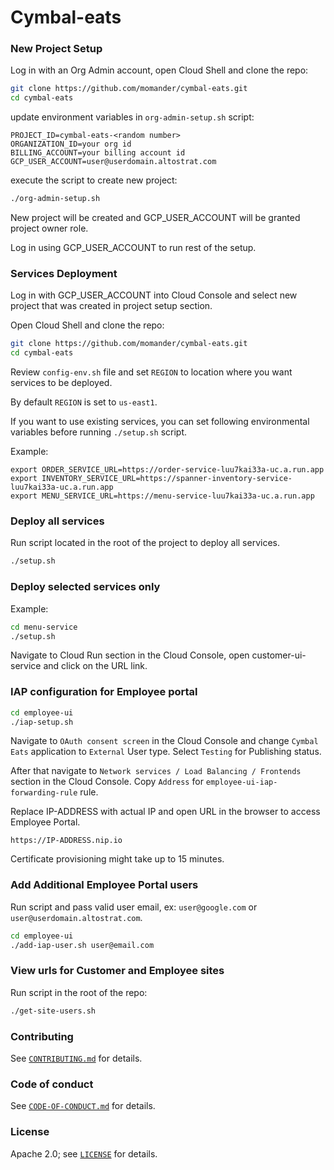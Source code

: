 # Cymbal-eats

### New Project Setup

Log in with an Org Admin account,
open Cloud Shell and clone the repo:

```bash
git clone https://github.com/momander/cymbal-eats.git
cd cymbal-eats
```

update environment variables in ```org-admin-setup.sh``` script:
```
PROJECT_ID=cymbal-eats-<random number>
ORGANIZATION_ID=your org id
BILLING_ACCOUNT=your billing account id
GCP_USER_ACCOUNT=user@userdomain.altostrat.com
```
execute the script to create new project:

```bash
./org-admin-setup.sh
```

New project will be created and GCP_USER_ACCOUNT will be granted project owner role.

Log in using GCP_USER_ACCOUNT to run rest of the setup.

### Services Deployment

Log in with GCP_USER_ACCOUNT into Cloud Console and select new project that was created in project setup section.

Open Cloud Shell and clone the repo:
```bash
git clone https://github.com/momander/cymbal-eats.git
cd cymbal-eats
```

Review ```config-env.sh``` file and set ```REGION``` to location where you want services to be deployed.

By default ```REGION``` is set to ```us-east1```.

If you want to use existing services,
you can set following environmental variables before running ```./setup.sh``` script.

Example:
```
export ORDER_SERVICE_URL=https://order-service-luu7kai33a-uc.a.run.app
export INVENTORY_SERVICE_URL=https://spanner-inventory-service-luu7kai33a-uc.a.run.app
export MENU_SERVICE_URL=https://menu-service-luu7kai33a-uc.a.run.app
```

### Deploy all services

Run script located in the root of the project to deploy all services.
```bash
./setup.sh
``` 

### Deploy selected services only

Example:

```bash
cd menu-service
./setup.sh
```

Navigate to Cloud Run section in the Cloud Console, open customer-ui-service and click on the URL link.

### IAP configuration for Employee portal

```bash
cd employee-ui
./iap-setup.sh
```

Navigate to ```OAuth consent screen``` in the Cloud Console and change ```Cymbal Eats``` application to ```External``` User type.
Select ```Testing``` for Publishing status.

After that navigate to ```Network services / Load Balancing / Frontends``` section in the Cloud Console.
Copy ```Address``` for ```employee-ui-iap-forwarding-rule``` rule.

Replace IP-ADDRESS with actual IP and open URL in the browser to access Employee Portal.
```
https://IP-ADDRESS.nip.io
```
Certificate provisioning might take up to 15 minutes.

### Add Additional Employee Portal users

Run script and pass valid user email, ex: `user@google.com` or `user@userdomain.altostrat.com`. 
```bash
cd employee-ui
./add-iap-user.sh user@email.com
```

### View urls for Customer and Employee sites

Run script in the root of the repo:
```bash
./get-site-users.sh
```

### Contributing

See [`CONTRIBUTING.md`](CONTRIBUTING.md) for details.

### Code of conduct

See [`CODE-OF-CONDUCT.md`](CODE-OF-CONDUCT.md) for details.

### License

Apache 2.0; see [`LICENSE`](LICENSE) for details.
